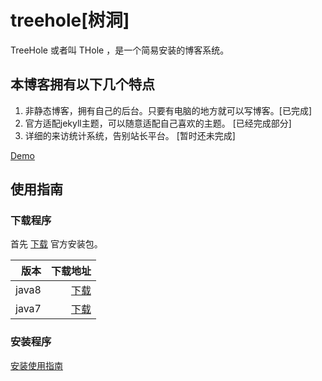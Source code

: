# treehole[树洞]

TreeHole 或者叫 THole ，是一个简易安装的博客系统。 

## 本博客拥有以下几个特点

1. 非静态博客，拥有自己的后台。只要有电脑的地方就可以写博客。[已完成]
2. 官方适配jekyll主题，可以随意适配自己喜欢的主题。 [已经完成部分]
3. 详细的来访统计系统，告别站长平台。 [暂时还未完成]

[Demo](http://blog.zhangyingwei.com)

## 使用指南

### 下载程序
首先 [下载](http://orgr5bpmh.bkt.clouddn.com/treehole-0.0.1-SNAPSHOT.zip) 官方安装包。

|版本|下载地址|
|-:|-:|
|java8| [下载](http://orgr5bpmh.bkt.clouddn.com/treehole-0.0.1-SNAPSHOT.zip)|
|java7| [下载](http://orgr5bpmh.bkt.clouddn.com/treehole-0.0.1-SNAPSHOT-jdk7.zip)|

### 安装程序
[安装使用指南](http://blog.zhangyingwei.com/articles/4)



